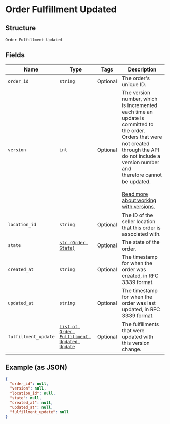 
# Order Fulfillment Updated

## Structure

`Order Fulfillment Updated`

## Fields

| Name | Type | Tags | Description |
|  --- | --- | --- | --- |
| `order_id` | `string` | Optional | The order's unique ID. |
| `version` | `int` | Optional | The version number, which is incremented each time an update is committed to the order.<br>Orders that were not created through the API do not include a version number and<br>therefore cannot be updated.<br><br>[Read more about working with versions.](https://developer.squareup.com/docs/orders-api/manage-orders#update-orders) |
| `location_id` | `string` | Optional | The ID of the seller location that this order is associated with. |
| `state` | [`str (Order State)`](../../doc/models/order-state.md) | Optional | The state of the order. |
| `created_at` | `string` | Optional | The timestamp for when the order was created, in RFC 3339 format. |
| `updated_at` | `string` | Optional | The timestamp for when the order was last updated, in RFC 3339 format. |
| `fulfillment_update` | [`List of Order Fulfillment Updated Update`](../../doc/models/order-fulfillment-updated-update.md) | Optional | The fulfillments that were updated with this version change. |

## Example (as JSON)

```json
{
  "order_id": null,
  "version": null,
  "location_id": null,
  "state": null,
  "created_at": null,
  "updated_at": null,
  "fulfillment_update": null
}
```

